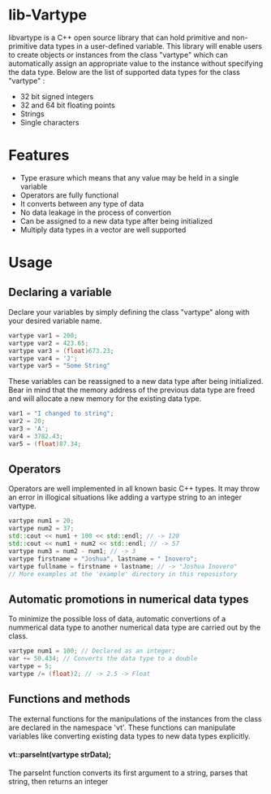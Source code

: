 # lib-Vartype #
libvartype is a C++ open source library that can hold primitive and non-primitive data types in a user-defined variable.
This library will enable users to create objects or instances from the class "vartype" which can automatically assign an
appropriate value to the instance without specifying the data type. Below are the list of supported data types for the class
"vartype" :
- 32 bit signed integers
- 32 and 64 bit floating points
- Strings
- Single characters

# Features #
- Type erasure which means that any value may be held in a single variable
- Operators are fully functional
- It converts between any type of data
- No data leakage in the process of convertion
- Can be assigned to a new data type after being initialized
- Multiply data types in a vector are well supported

# Usage #
## Declaring a variable ##
Declare your variables by simply defining the class "vartype" along with your desired variable name.
```cpp
vartype var1 = 200;
vartype var2 = 423.65;
vartype var3 = (float)673.23;
vartype var4 = 'J';
vartype var5 = "Some String"
```

These variables can be reassigned to a new data type after being initialized. Bear in mind that the memory address of
the previous data type are freed and will allocate a new memory for the existing data type.
```cpp
var1 = "I changed to string";
var2 = 20;
var3 = 'A';
var4 = 3782.43;
var5 = (float)87.34;
```

## Operators ##
Operators are well implemented in all known basic C++ types. It may throw an error in illogical situations like adding
a vartype string to an integer vartype.
```cpp
vartype num1 = 20;
vartype num2 = 37;
std::cout << num1 + 100 << std::endl; // -> 120
std::cout << num1 + num2 << std::endl; // -> 57
vartype num3 = num2 - num1; // -> 3
vartype firstname = "Joshua", lastname = " Inovero";
vartype fullname = firstname + lastname; // -> "Joshua Inovero"
// More examples at the 'example' directory in this reposistory
```

## Automatic promotions in numerical data types ##
To minimize the possible loss of data, automatic convertions of a nummerical data type to another numerical data type
are carried out by the class.
```cpp
vartype num1 = 100; // Declared as an integer;
var += 50.434; // Converts the data type to a double
vartype = 5;
vartype /= (float)2; // -> 2.5 -> Float
```

## Functions and methods ##
The external functions for the manipulations of the instances from the class are declared in the namespace 'vt'. These
functions can manipulate variables like converting existing data types to new data types explicitly.
#### vt::parseInt(vartype strData); ####
  The parseInt function converts its first argument to a string, parses that string, then returns an integer
